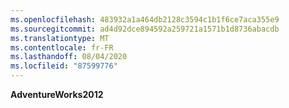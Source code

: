 ```yaml
---
ms.openlocfilehash: 483932a1a464db2128c3594c1b1f6ce7aca355e9
ms.sourcegitcommit: ad4d92dce894592a259721a1571b1d8736abacdb
ms.translationtype: MT
ms.contentlocale: fr-FR
ms.lasthandoff: 08/04/2020
ms.locfileid: "87599776"
---
```

**AdventureWorks2012**
